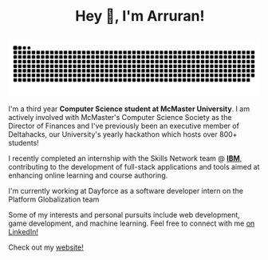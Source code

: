 <!--h1 without bottom border-->
<div id="user-content-toc">
  <ul align="center">
    <summary><h1 style="display: inline-block">Hey 👋, I'm Arruran!</h1></summary>
  </ul>
</div>

<!--- snake -->
<div align="center">
  <a href="https://arrurank.github.io/portfolio/">
    <img  style="pointer-events: none;" src="https://raw.githubusercontent.com/platane/snk/output/github-contribution-grid-snake-dark.svg"
         alt="snake" />
  </a>
</div>

<p>
I'm a third year <b>Computer Science student at McMaster University</b>. I am actively involved with McMaster's Computer Science Society as the Director of Finances and I've previously been an executive member of Deltahacks, our University's yearly hackathon which hosts over 800+ students!</p>

<p>
I recently completed an internship with the Skills Network team @ <b><a href="https://www.ibm.com/ca-en" target="_blank">IBM</a></b>, contributing to the development of full-stack applications and tools aimed at enhancing online learning and course authoring.</p>

<p>
I'm currently working at Dayforce as a software developer intern on the Platform Globalization team</p>

<p>Some of my interests and personal pursuits include web development, game development, and machine learning. Feel free to connect with me <a href="https://www.linkedin.com/in/arrurank/" target="_blank">on LinkedIn!</a></p>

Check out my <a href="https://arrurank.github.io/portfolio/" target="_blank">website!</a>
